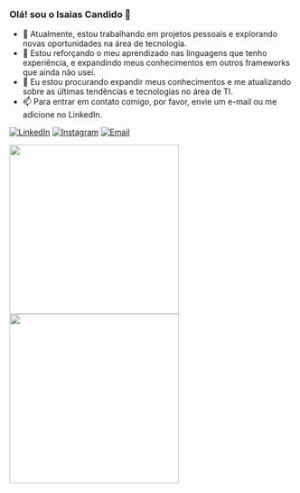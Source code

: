 ### Olá! sou o Isaias Candido 👋


- 🔭 Atualmente, estou trabalhando em projetos pessoais e explorando novas oportunidades na área de tecnologia.
- 🌱 Estou reforçando o meu aprendizado nas linguagens que tenho experiência, e expandindo meus conhecimentos em outros frameworks que ainda não usei.
- 👯 Eu estou procurando expandir meus conhecimentos e me atualizando sobre as últimas tendências e tecnologias no área de TI.
- 📫 Para entrar em contato comigo, por favor, envie um e-mail ou me adicione no LinkedIn.


[![LinkedIn](https://img.shields.io/badge/LinkedIn-0077B5?style=for-the-badge&logo=linkedin&logoColor=white)](https://www.linkedin.com/in/isaias-c-dev-full-stack)
[![Instagram](https://img.shields.io/badge/Instagram-E4405F?style=for-the-badge&logo=instagram&logoColor=white)](https://www.instagram.com/isaiasmiranda_c/)
[![Email](https://img.shields.io/badge/Microsoft_Outlook-0078D4?style=for-the-badge&logo=microsoft-outlook&logoColor=white)](mailto:isaiascandido92@outlook.com)


<div float="left">
  <img src="https://github-readme-stats.vercel.app/api?username=is4i4scandid0&show_icons=true&theme=dark&include_all_commits=true&count_private=true&show=reviews,discussions_started,discussions_answered,prs_merged,prs_merged_percentage" height="300" />
  <img src="https://github-readme-stats.vercel.app/api/top-langs/?username=is4i4scandid0&hide_progress=false&theme=dark" height="300" /> 
</div>





